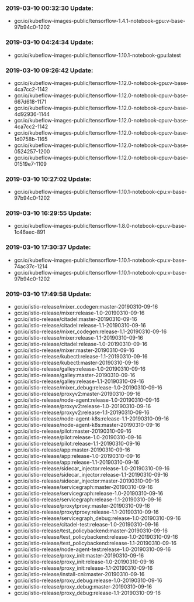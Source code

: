 ### 2019-03-10 00:32:30 Update:

- gcr.io/kubeflow-images-public/tensorflow-1.4.1-notebook-gpu:v-base-97b94c0-1202
### 2019-03-10 04:24:34 Update:

- gcr.io/kubeflow-images-public/tensorflow-1.10.1-notebook-gpu:latest
### 2019-03-10 09:26:42 Update:

- gcr.io/kubeflow-images-public/tensorflow-1.12.0-notebook-gpu:v-base-4ca7cc2-1142
- gcr.io/kubeflow-images-public/tensorflow-1.12.0-notebook-cpu:v-base-667d618-1171
- gcr.io/kubeflow-images-public/tensorflow-1.12.0-notebook-cpu:v-base-4d92936-1144
- gcr.io/kubeflow-images-public/tensorflow-1.12.0-notebook-cpu:v-base-4ca7cc2-1142
- gcr.io/kubeflow-images-public/tensorflow-1.12.0-notebook-cpu:v-base-1d0758b-1165
- gcr.io/kubeflow-images-public/tensorflow-1.12.0-notebook-cpu:v-base-0524257-1200
- gcr.io/kubeflow-images-public/tensorflow-1.12.0-notebook-cpu:v-base-01519e7-1109
### 2019-03-10 10:27:02 Update:

- gcr.io/kubeflow-images-public/tensorflow-1.10.1-notebook-cpu:v-base-97b94c0-1202
### 2019-03-10 16:29:55 Update:

- gcr.io/kubeflow-images-public/tensorflow-1.8.0-notebook-cpu:v-base-1c46aec-891
### 2019-03-10 17:30:37 Update:

- gcr.io/kubeflow-images-public/tensorflow-1.10.1-notebook-cpu:v-base-74ac37c-1214
- gcr.io/kubeflow-images-public/tensorflow-1.10.1-notebook-cpu:v-base-97b94c0-1202
### 2019-03-10 17:49:58 Update:

- gcr.io/istio-release/mixer_codegen:master-20190310-09-16
- gcr.io/istio-release/mixer:release-1.0-20190310-09-16
- gcr.io/istio-release/citadel:master-20190310-09-16
- gcr.io/istio-release/citadel:release-1.1-20190310-09-16
- gcr.io/istio-release/mixer_codegen:release-1.1-20190310-09-16
- gcr.io/istio-release/mixer:release-1.1-20190310-09-16
- gcr.io/istio-release/citadel:release-1.0-20190310-09-16
- gcr.io/istio-release/mixer:master-20190310-09-16
- gcr.io/istio-release/kubectl:release-1.1-20190310-09-16
- gcr.io/istio-release/kubectl:master-20190310-09-16
- gcr.io/istio-release/galley:release-1.0-20190310-09-16
- gcr.io/istio-release/galley:master-20190310-09-16
- gcr.io/istio-release/galley:release-1.1-20190310-09-16
- gcr.io/istio-release/mixer_debug:release-1.0-20190310-09-16
- gcr.io/istio-release/proxyv2:master-20190310-09-16
- gcr.io/istio-release/node-agent:release-1.0-20190310-09-16
- gcr.io/istio-release/proxyv2:release-1.0-20190310-09-16
- gcr.io/istio-release/proxyv2:release-1.1-20190310-09-16
- gcr.io/istio-release/node-agent-k8s:release-1.1-20190310-09-16
- gcr.io/istio-release/node-agent-k8s:master-20190310-09-16
- gcr.io/istio-release/pilot:master-20190310-09-16
- gcr.io/istio-release/pilot:release-1.0-20190310-09-16
- gcr.io/istio-release/pilot:release-1.1-20190310-09-16
- gcr.io/istio-release/app:master-20190310-09-16
- gcr.io/istio-release/app:release-1.0-20190310-09-16
- gcr.io/istio-release/app:release-1.1-20190310-09-16
- gcr.io/istio-release/sidecar_injector:release-1.0-20190310-09-16
- gcr.io/istio-release/sidecar_injector:release-1.1-20190310-09-16
- gcr.io/istio-release/sidecar_injector:master-20190310-09-16
- gcr.io/istio-release/servicegraph:master-20190310-09-16
- gcr.io/istio-release/servicegraph:release-1.0-20190310-09-16
- gcr.io/istio-release/servicegraph:release-1.1-20190310-09-16
- gcr.io/istio-release/proxytproxy:master-20190310-09-16
- gcr.io/istio-release/proxytproxy:release-1.1-20190310-09-16
- gcr.io/istio-release/servicegraph_debug:release-1.0-20190310-09-16
- gcr.io/istio-release/citadel-test:release-1.0-20190310-09-16
- gcr.io/istio-release/test_policybackend:master-20190310-09-16
- gcr.io/istio-release/test_policybackend:release-1.0-20190310-09-16
- gcr.io/istio-release/test_policybackend:release-1.1-20190310-09-16
- gcr.io/istio-release/node-agent-test:release-1.0-20190310-09-16
- gcr.io/istio-release/proxy_init:master-20190310-09-16
- gcr.io/istio-release/proxy_init:release-1.0-20190310-09-16
- gcr.io/istio-release/proxy_init:release-1.1-20190310-09-16
- gcr.io/istio-release/install-cni:master-20190310-09-16
- gcr.io/istio-release/proxy_debug:release-1.0-20190310-09-16
- gcr.io/istio-release/proxy_debug:master-20190310-09-16
- gcr.io/istio-release/proxy_debug:release-1.1-20190310-09-16
